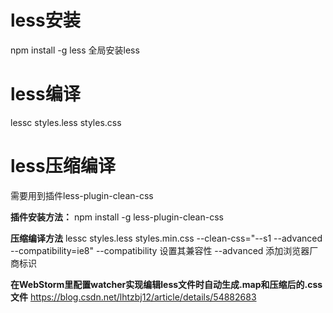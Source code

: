 # less安装
npm install -g less   全局安装less

# less编译
lessc styles.less styles.css

# less压缩编译
需要用到插件less-plugin-clean-css

**插件安装方法：**
npm install -g less-plugin-clean-css

**压缩编译方法**
lessc styles.less styles.min.css --clean-css="--s1 --advanced --compatibility=ie8"
--compatibility  设置其兼容性
--advanced 添加浏览器厂商标识

**在WebStorm里配置watcher实现编辑less文件时自动生成.map和压缩后的.css文件**
https://blog.csdn.net/lhtzbj12/article/details/54882683